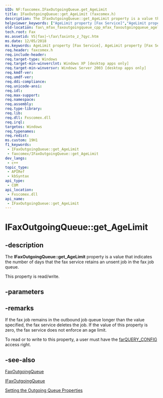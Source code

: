 ```yaml
---
UID: NF:faxcomex.IFaxOutgoingQueue.get_AgeLimit
title: IFaxOutgoingQueue::get_AgeLimit (faxcomex.h)
description: The IFaxOutgoingQueue::get_AgeLimit property is a value that indicates the number of days that the fax service retains an unsent job in the fax job queue.
helpviewer_keywords: ["AgeLimit property [Fax Service]","AgeLimit property [Fax Service]","IFaxOutgoingQueue interface","IFaxOutgoingQueue interface [Fax Service]","AgeLimit property","IFaxOutgoingQueue.AgeLimit","IFaxOutgoingQueue.get_AgeLimit","IFaxOutgoingQueue::AgeLimit","IFaxOutgoingQueue::get_AgeLimit","IFaxOutgoingQueue::put_AgeLimit","_mfax_faxoutgoingqueue.agelimit","fax._mfax_faxoutgoingqueue_agelimit","fax._mfax_faxoutgoingqueue_cpp_mfax_faxoutgoingqueue_agelimit_cpp","faxcomex/IFaxOutgoingQueue::AgeLimit","faxcomex/IFaxOutgoingQueue::get_AgeLimit","faxcomex/IFaxOutgoingQueue::put_AgeLimit","get_AgeLimit"]
old-location: fax\_mfax_faxoutgoingqueue_cpp_mfax_faxoutgoingqueue_agelimit_cpp.htm
tech.root: Fax
ms.assetid: VS|fax|~\fax\faxinto_z_7qyc.htm
ms.date: 12/05/2018
ms.keywords: AgeLimit property [Fax Service], AgeLimit property [Fax Service],IFaxOutgoingQueue interface, IFaxOutgoingQueue interface [Fax Service],AgeLimit property, IFaxOutgoingQueue.AgeLimit, IFaxOutgoingQueue.get_AgeLimit, IFaxOutgoingQueue::AgeLimit, IFaxOutgoingQueue::get_AgeLimit, IFaxOutgoingQueue::put_AgeLimit, _mfax_faxoutgoingqueue.agelimit, fax._mfax_faxoutgoingqueue_agelimit, fax._mfax_faxoutgoingqueue_cpp_mfax_faxoutgoingqueue_agelimit_cpp, faxcomex/IFaxOutgoingQueue::AgeLimit, faxcomex/IFaxOutgoingQueue::get_AgeLimit, faxcomex/IFaxOutgoingQueue::put_AgeLimit, get_AgeLimit
req.header: faxcomex.h
req.include-header: 
req.target-type: Windows
req.target-min-winverclnt: Windows XP [desktop apps only]
req.target-min-winversvr: Windows Server 2003 [desktop apps only]
req.kmdf-ver: 
req.umdf-ver: 
req.ddi-compliance: 
req.unicode-ansi: 
req.idl: 
req.max-support: 
req.namespace: 
req.assembly: 
req.type-library: 
req.lib: 
req.dll: Fxscomex.dll
req.irql: 
targetos: Windows
req.typenames: 
req.redist: 
ms.custom: 19H1
f1_keywords:
 - IFaxOutgoingQueue::get_AgeLimit
 - faxcomex/IFaxOutgoingQueue::get_AgeLimit
dev_langs:
 - c++
topic_type:
 - APIRef
 - kbSyntax
api_type:
 - COM
api_location:
 - Fxscomex.dll
api_name:
 - IFaxOutgoingQueue::get_AgeLimit
---
```


# IFaxOutgoingQueue::get_AgeLimit


## -description

The <b>IFaxOutgoingQueue::get_AgeLimit</b> property is a value that indicates the number of days that the fax service retains an unsent job in the fax job queue. 

This property is read/write.

## -parameters

## -remarks

If the fax job remains in the outbound job queue longer than the value specified, the fax service deletes the job. If the value of this property is zero, the fax service does not enforce an age limit.

To read or to write to this property, a user must have the <a href="/previous-versions/windows/desktop/api/faxcomex/ne-faxcomex-fax_access_rights_enum">farQUERY_CONFIG</a> access right.

## -see-also

<a href="/previous-versions/windows/desktop/fax/-mfax-faxoutgoingqueue">FaxOutgoingQueue</a>



<a href="/previous-versions/windows/desktop/api/faxcomex/nn-faxcomex-ifaxoutgoingqueue">IFaxOutgoingQueue</a>



<a href="/previous-versions/windows/desktop/fax/-mfax-setting-the-outgoing-queue-properties">Setting the Outgoing Queue Properties</a>


